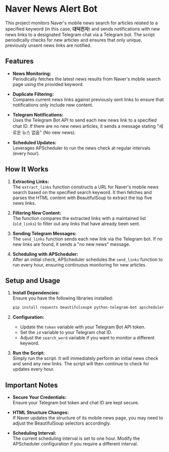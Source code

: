 # Naver News Alert Bot

This project monitors Naver's mobile news search for articles related to a specified keyword (in this case, **대덕전자**) and sends notifications with new news links to a designated Telegram chat via a Telegram bot. The script periodically checks for new articles and ensures that only unique, previously unsent news links are notified.

## Features

- **News Monitoring:**  
  Periodically fetches the latest news results from Naver's mobile search page using the provided keyword.

- **Duplicate Filtering:**  
  Compares current news links against previously sent links to ensure that notifications only include new content.

- **Telegram Notifications:**  
  Uses the Telegram Bot API to send each new news link to a specified chat ID. If there are no new news articles, it sends a message stating "새로운 뉴스 없음" (No new news).

- **Scheduled Updates:**  
  Leverages APScheduler to run the news check at regular intervals (every hour).

## How It Works

1. **Extracting Links:**  
   The `extract_links` function constructs a URL for Naver's mobile news search based on the specified search keyword. It then fetches and parses the HTML content with BeautifulSoup to extract the top five news links.

2. **Filtering New Content:**  
   The function compares the extracted links with a maintained list (`old_links`) to filter out any links that have already been sent.

3. **Sending Telegram Messages:**  
   The `send_links` function sends each new link via the Telegram bot. If no new links are found, it sends a "no new news" message.

4. **Scheduling with APScheduler:**  
   After an initial check, APScheduler schedules the `send_links` function to run every hour, ensuring continuous monitoring for new articles.

## Setup and Usage

1. **Install Dependencies:**  
   Ensure you have the following libraries installed:
   ```bash
   pip install requests beautifulsoup4 python-telegram-bot apscheduler
   ```

2. **Configuration:**  
   - Update the `token` variable with your Telegram Bot API token.
   - Set the `id` variable to your Telegram chat ID.
   - Adjust the `search_word` variable if you want to monitor a different keyword.

3. **Run the Script:**  
   Simply run the script. It will immediately perform an initial news check and send any new links. The script will then continue to check for updates every hour.

## Important Notes

- **Secure Your Credentials:**  
  Ensure your Telegram bot token and chat ID are kept secure.

- **HTML Structure Changes:**  
  If Naver updates the structure of its mobile news page, you may need to adjust the BeautifulSoup selectors accordingly.

- **Scheduling Interval:**  
  The current scheduling interval is set to one hour. Modify the APScheduler configuration if you require a different interval.
